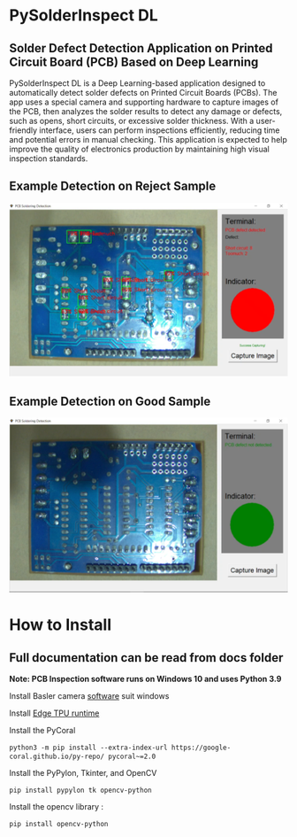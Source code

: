 # PySolderInspect DL
## Solder Defect Detection Application on Printed Circuit Board (PCB) Based on Deep Learning

PySolderInspect DL is a Deep Learning-based application designed to automatically detect solder defects on Printed Circuit Boards (PCBs). The app uses a special camera and supporting hardware to capture images of the PCB, then analyzes the solder results to detect any damage or defects, such as opens, short circuits, or excessive solder thickness. With a user-friendly interface, users can perform inspections efficiently, reducing time and potential errors in manual checking. This application is expected to help improve the quality of electronics production by maintaining high visual inspection standards.

## Example Detection on Reject Sample
![PCB defect](images/PCB_Defect.png)

## Example Detection on Good Sample
![Zero defect PCB](images/Zero_Defect_PCB.png)

# How to Install

## Full documentation can be read from docs folder

**Note: PCB Inspection software runs on Windows 10 and uses Python 3.9**

Install Basler camera [software](https://www2.baslerweb.com/en/downloads/software-downloads/software-pylon-8-0-0-windows/) suit windows

Install [Edge TPU runtime](https://coral.ai/docs/accelerator/get-started/)

Install the PyCoral
```
python3 -m pip install --extra-index-url https://google-coral.github.io/py-repo/ pycoral~=2.0
```
Install the PyPylon, Tkinter, and OpenCV
```
pip install pypylon tk opencv-python
```

Install the opencv library :
```
pip install opencv-python
```

